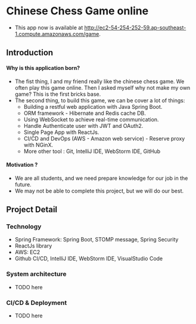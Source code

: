 # Chinese Chess Game online

- This app now is available at http://ec2-54-254-252-59.ap-southeast-1.compute.amazonaws.com/game.

## Introduction
#### Why is this application born?
- The fist thing, I and my friend really like the chinese chess game.
We often play this game online.
Then I asked myself why not make my own game? This is the first bricks base.
- The second thing, to build this game, we can be cover a lot of things:
  - Building a restful web application with Java Spring Boot.
  - ORM framework - Hibernate and Redis cache DB.
  - Using WebSocket to achieve real-time communication.
  - Handle Authenticate user with JWT and OAuth2.
  - Single Page App with ReactJs.
  - CI/CD and DevOps (AWS - Amazon web service) - Reserve proxy with NGinX.
  - More other tool : Git, IntelliJ IDE, WebStorm IDE, GitHub
#### Motivation ?
- We are all students, and we need prepare knowledge for our job in the future.
- We may not be able to complete this project, but we will do our best.
## Project Detail
### Technology
- Spring Framework: Spring Boot, STOMP message, Spring Security
- ReactJs library
- AWS: EC2
- Github CI/CD, IntelliJ IDE, WebStorm IDE, VisualStudio Code
### System architecture
- TODO here
### CI/CD & Deployment
- TODO here
